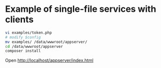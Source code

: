 # Example of single-file services with clients

```bash
vi examples/token.php
# modify $config
mv examples/ /data/wwwroot/appserver/
cd /data/wwwroot/appserver
composer install
```

Open [http://localhost/appserver/index.html](http://localhost/appserver/index.html)